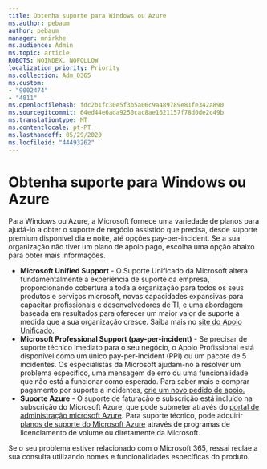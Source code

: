 ```yaml
---
title: Obtenha suporte para Windows ou Azure
ms.author: pebaum
author: pebaum
manager: mnirkhe
ms.audience: Admin
ms.topic: article
ROBOTS: NOINDEX, NOFOLLOW
localization_priority: Priority
ms.collection: Adm_O365
ms.custom:
- "9002474"
- "4811"
ms.openlocfilehash: fdc2b1fc30e5f3b5a06c9a489789e81fe342a890
ms.sourcegitcommit: 64ed44e6ada9250cac8ae1621157f78d0de2c49b
ms.translationtype: MT
ms.contentlocale: pt-PT
ms.lasthandoff: 05/29/2020
ms.locfileid: "44493262"
---
```

# <a name="get-support-for-windows-or-azure"></a>Obtenha suporte para Windows ou Azure

Para Windows ou Azure, a Microsoft fornece uma variedade de planos para ajudá-lo a obter o suporte de negócio assistido que precisa, desde suporte premium disponível dia e noite, até opções pay-per-incident. Se a sua organização não tiver um plano de apoio pago, escolha uma opção abaixo para obter mais informações.

- **Microsoft Unified Support** - O Suporte Unificado da Microsoft altera fundamentalmente a experiência de suporte da empresa, proporcionando cobertura a toda a organização para todos os seus produtos e serviços microsoft, novas capacidades expansivas para capacitar profissionais e desenvolvedores de TI, e uma abordagem baseada em resultados para oferecer um maior valor de suporte à medida que a sua organização cresce. Saiba mais no [site do Apoio Unificado.](https://aka.ms/unified-support)
- **Microsoft Professional Support (pay-per-incident)** - Se precisar de suporte técnico imediato para o seu negócio, o Apoio Profissional está disponível como um único pay-per-incident (PPI) ou um pacote de 5 incidentes. Os especialistas da Microsoft ajudam-no a resolver um problema específico, uma mensagem de erro ou uma funcionalidade que não está a funcionar como esperado. Para saber mais e comprar pagamento por suporte a incidentes, [crie um novo pedido de apoio.](https://support.microsoft.com/supportforbusiness/productselection)
- **Suporte Azure** - O suporte de faturação e subscrição está incluído na subscrição do Microsoft Azure, que pode submeter através do [portal de administração microsoft Azure](https://portal.azure.com/). Para suporte técnico, pode adquirir [planos de suporte do Microsoft Azure](https://azure.microsoft.com/support/plans/) através de programas de licenciamento de volume ou diretamente da Microsoft.

Se o seu problema estiver relacionado com o Microsoft 365, ressai reclae a sua consulta utilizando nomes e funcionalidades específicas do produto.
